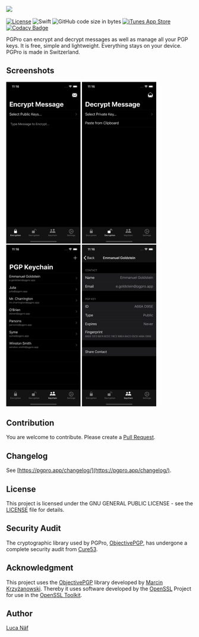 ![](https://pgpro.naef.lu/pgpro_banner.png)

[![License](https://img.shields.io/github/license/lucanaef/PGPro?style=flat)](https://github.com/lucanaef/PGPro/blob/master/LICENSE)
![Swift](https://img.shields.io/badge/language-swift-orange?style=flat)
![GitHub code size in bytes](https://img.shields.io/github/languages/code-size/lucanaef/PGPro?style=flat)
[![iTunes App Store](https://img.shields.io/itunes/v/1481696997?label=App%20Store%20Version&style=flat)](https://apps.apple.com/app/pgpro/id1481696997)
[![Codacy Badge](https://api.codacy.com/project/badge/Grade/a27e0963b0384739bad90cde28cb08b8)](https://www.codacy.com/manual/lucanaef/PGPro?utm_source=github.com&amp;utm_medium=referral&amp;utm_content=lucanaef/PGPro&amp;utm_campaign=Badge_Grade)

PGPro can encrypt and decrypt messages as well as manage all your PGP keys. It is free, simple and lightweight. Everything stays on your device. PGPro is made in Switzerland.

## Screenshots
<p float="left">
  <img src="./fastlane/screenshots/en-US/iPhone%2011%20Pro-1-EncryptionView.png" width="200">
  <img src="./fastlane/screenshots/en-US/iPhone%2011%20Pro-2-DecryptionView.png" width="200">
  <img src="./fastlane/screenshots/en-US/iPhone%2011%20Pro-3-KeychainView.png" width="200">
  <img src="./fastlane/screenshots/en-US/iPhone%2011%20Pro-4-DetailView.png" width="200">
</p>

## Contribution

You are welcome to contribute. Please create a [Pull Request]().

## Changelog

See [https://pgpro.app/changelog/](https://pgpro.app/changelog/).

## License

This project is licensed under the GNU GENERAL PUBLIC LICENSE - see the [LICENSE](./LICENSE) file for details.


## Security Audit

The cryptographic library used by PGPro, [ObjectivePGP](https://objectivepgp.com/), has undergone a complete security audit from [Cure53](https://cure53.de/).


## Acknowledgment

This project uses the [ObjectivePGP](https://objectivepgp.com/) library developed by [Marcin Krzyżanowski](https://krzyzanowskim.com/).
Thereby it uses software developed by the [OpenSSL](http://www.openssl.org/) Project for use in the [OpenSSL Toolkit](http://www.openssl.org/).


## Author

[Luca Näf](http://naef.lu)
